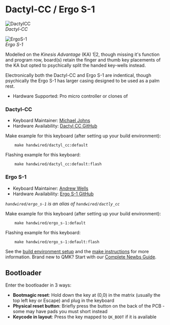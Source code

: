 # Dactyl-CC / Ergo S-1

![DactylCC](https://i.imgur.com/CUbPLZC.jpeg)  
*Dactyl-CC*

![ErgoS-1](https://wizardkeyboards.com/wp-content/uploads/2021/11/20211108_233645-1024x498.jpg)  
*Ergo S-1*

Modelled on the *Kinesis Advantage* (KA) 1|2, though missing it's function and program row, board(s) retain the finger and thumb key placements of the KA but opted to psychically split the handed key-wells instead.

Electronically both the Dactyl-CC and Ergo S-1 are indentical, though psychically the Ergo S-1 has larger casing designed to be used as a palm rest.

* Hardware Supported: Pro micro controller or clones of

### Dactyl-CC
* Keyboard Maintainer: [Michael Johns](https://github.com/mjohns)
* Hardware Availability: [Dactyl CC GitHub](https://github.com/mjohns/dactyl-cc)

Make example for this keyboard (after setting up your build environment):
```
    make handwired/dactyl_cc:default
```
Flashing example for this keyboard:
```
    make handwired/dactyl_cc:default:flash
```
    
### Ergo S-1
* Keyboard Maintainer: [Andrew Wells](https://github.com/wizarddata)
* Hardware Availability: [Ergo S-1 GitHub](https://github.com/wizarddata/Ergo-S-1)

*`handwired/ergo_s-1` is an alias of `handwired/dactly_cc`*

Make example for this keyboard (after setting up your build environment):
```
    make handwired/ergo_s-1:default
```
Flashing example for this keyboard:
```
    make handwired/ergo_s-1:default:flash
```

See the [build environment setup](https://docs.qmk.fm/#/getting_started_build_tools) and the [make instructions](https://docs.qmk.fm/#/getting_started_make_guide) for more information. Brand new to QMK? Start with our [Complete Newbs Guide](https://docs.qmk.fm/#/newbs).

## Bootloader

Enter the bootloader in 3 ways:

* **Bootmagic reset**: Hold down the key at (0,0) in the matrix (usually the top left key or Escape) and plug in the keyboard
* **Physical reset button**: Briefly press the button on the back of the PCB - some may have pads you must short instead
* **Keycode in layout**: Press the key mapped to `QK_BOOT` if it is available
